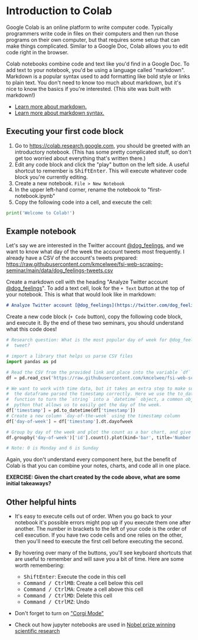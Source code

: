 # Introduction to Colab

<script src="https://gist.github.com/kmcelwee/e981cd23d8005fdcfb18f3d115974d4b.js"></script>

Google Colab is an online platform to write computer code. Typically programmers
write code in files on their computers and then run those programs on their own 
computer, but that requires some setup that can make things complicated. Similar
to a Google Doc, Colab allows you to edit code right in the browser.

Colab notebooks combine code and text like you'd find in a Google Doc. To add text
to your notebook, you'd be using a language called "markdown". Markdown is a
popular syntax used to add formatting like bold style or links to plain text.
You don't need to know too much about markdown, but it's nice to know the
basics if you're interested. (This site was built with markdown!)
* [Learn more about markdown.](https://www.markdownguide.org/getting-started/)
* [Learn more about markdown syntax.](https://www.markdownguide.org/basic-syntax/)

## Executing your first code block

1. Go to https://colab.research.google.com, you should be greeted with an 
introductory notebook. (This has some pretty complicated stuff, so don't get
too worried about everything that's written there.)
2. Edit any code block and click the "play" button on the left side. A useful
shortcut to remember is <kbd>Shift</kbd><kbd>Enter</kbd>. This will execute 
whatever code block you're currently editing.
3. Create a new notebook. `File > New Notebook`
4. In the upper left-hand corner, rename the notebook to "first-notebook.ipynb"
5. Copy the following code into a cell, and execute the cell:

```python
print('Welcome to Colab!')
```

## Example notebook

Let's say we are interested in the Twitter account [@dog_feelings](https://twitter.com/dog_feelings/),
and we want to know what day of the week the account tweets most frequently.
I already have a CSV of the account's tweets prepared: 
https://raw.githubusercontent.com/kmcelwee/fsi-web-scraping-seminar/main/data/dog_feelings-tweets.csv

Create a markdown cell with the heading "Analyze Twitter account 
[@dog_feelings](https://twitter.com/dog_feelings/)".
To add a text cell, look for the `+ Text` button at the top of your notebook.
This is what that would look like in markdown:

```md
# Analyze Twitter account [@dog_feelings](https://twitter.com/dog_feelings/)
```

Create a new code block (`+ Code` button), copy the following code block,
 and execute it. By the end of these two seminars, you should understand 
 what this code does!

```python
# Research question: What is the most popular day of week for @dog_feelings to
#  tweet?

# import a library that helps us parse CSV files
import pandas as pd

# Read the CSV from the provided link and place into the variable `df` (short for dataframe)
df = pd.read_csv('https://raw.githubusercontent.com/kmcelwee/fsi-web-scraping-seminar/main/data/dog_feelings-tweets.csv')

# We want to work with time data, but it takes an extra step to make sure that
#  the dataframe parsed the timestamp correctly. Here we use the to_datetime
#  function to turn the `string` into a `datetime` object, a common object in
#  python that allows us to easily get the day of the week.
df['timestamp'] = pd.to_datetime(df['timestamp'])
# Create a new column `day-of-the-week` using the timestamp column
df['day-of-week'] = df['timestamp'].dt.dayofweek

# Group by day of the week and plot the count as a bar chart, and give a title!
df.groupby('day-of-week')['id'].count().plot(kind='bar', title='Number of tweets tweeted by @dog_feelings by day of week.')

# Note: 0 is Monday and 6 is Sunday
```

Again, you don't understand every component here, but the benefit of Colab is 
that you can combine your notes, charts, and code all in one place.

**EXERCISE: Given the chart created by the code above, what are some initial takeaways?**


## Other helpful hints

* It's easy to execute cells out of order. When you go back to your notebook it's
possible errors might pop up if you execute them one after another. The number
in brackets to the left of your code is the order of cell execution.
If you have two code cells and one relies on the other, then you'll need to 
execute the first cell before executing the second.

* By hovering over many of the buttons, you'll see keyboard shortcuts that are 
useful to remember and will save you a bit of time. Here are some worth remembering:
    * <kbd>Shift</kbd><kbd>Enter</kbd>: Execute the code in this cell
    * <kbd>Command / Ctrl</kbd><kbd>M</kbd><kbd>B</kbd>: Create a cell below this cell
    * <kbd>Command / Ctrl</kbd><kbd>M</kbd><kbd>A</kbd>: Create a cell above this cell
    * <kbd>Command / Ctrl</kbd><kbd>M</kbd><kbd>D</kbd>: Delete this cell
    * <kbd>Command / Ctrl</kbd><kbd>M</kbd><kbd>Z</kbd>: Undo

* Don't forget to turn on ["Corgi Mode"](https://twitter.com/GoogleColab/status/1116487177364365313)

* Check out how jupyter notebooks are used in [Nobel prize winning scientific research](https://github.com/jkanner/aapt/blob/master/AAPT-WM19-Romano.ipynb)

